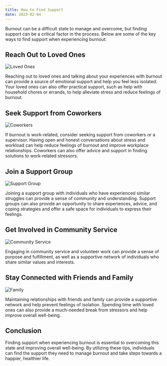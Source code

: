 ```yaml
---
title: How to Find Support
date: 2023-02-04
---
```

Burnout can be a difficult state to manage and overcome, but finding support can be a critical factor in the process. Below are some of the key ways to find support when experiencing burnout:

## Reach Out to Loved Ones

![Loved Ones](/antiburn/img/socializing_loved_ones.jpg)

Reaching out to loved ones and talking about your experiences with burnout can provide a source of emotional support and help you feel less isolated. Your loved ones can also offer practical support, such as help with household chores or errands, to help alleviate stress and reduce feelings of burnout.

## Seek Support from Coworkers

![Coworkers](/antiburn/img/socializing_coworkers.jpg)

If burnout is work-related, consider seeking support from coworkers or a supervisor. Having open and honest conversations about stress and workload can help reduce feelings of burnout and improve workplace relationships. Coworkers can also offer advice and support in finding solutions to work-related stressors.

## Join a Support Group

![Support Group](/antiburn/img/socializing_support_group.jpg)

Joining a support group with individuals who have experienced similar struggles can provide a sense of community and understanding. Support groups can also provide an opportunity to share experiences, advice, and coping strategies and offer a safe space for individuals to express their feelings.

## Get Involved in Community Service

![Community Service](/antiburn/img/socializing_service.jpg)

Engaging in community service and volunteer work can provide a sense of purpose and fulfillment, as well as a supportive network of individuals who share similar values and interests.

## Stay Connected with Friends and Family

![Family](/antiburn/img/socializing_family.jpg)

Maintaining relationships with friends and family can provide a supportive network and help prevent feelings of isolation. Spending time with loved ones can also provide a much-needed break from stressors and help improve overall well-being.

## Conclusion
Finding support when experiencing burnout is essential to overcoming this state and improving overall well-being. By utilizing these tips, individuals can find the support they need to manage burnout and take steps towards a happier, healthier life.
